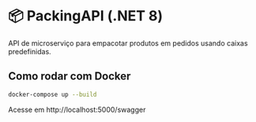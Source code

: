 
# 📦 PackingAPI (.NET 8)

API de microserviço para empacotar produtos em pedidos usando caixas predefinidas.

## Como rodar com Docker

```bash
docker-compose up --build
```

Acesse em http://localhost:5000/swagger
